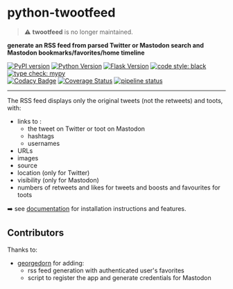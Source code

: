 # python-twootfeed

> ⚠️ **twootfeed** is no longer maintained.

**generate an RSS feed from parsed Twitter or Mastodon search and Mastodon bookmarks/favorites/home timeline**  
  
[![PyPI version](https://img.shields.io/pypi/v/twootfeed.svg)](https://pypi.org/project/twootfeed/)
[![Python Version](https://img.shields.io/badge/python-3.8+-brightgreen.svg)](https://python.org) 
[![Flask Version](https://img.shields.io/badge/flask-3.0-brightgreen.svg)](http://flask.pocoo.org/)
[![code style: black](https://img.shields.io/badge/code%20style-black-black)](https://black.readthedocs.io/en/stable/) 
[![type check: mypy](https://img.shields.io/badge/type%20check-mypy-blue)](http://mypy-lang.org/)  
[![Codacy Badge](https://api.codacy.com/project/badge/Grade/14d1c00121c04cd2b81453c597639ca6)](https://www.codacy.com/app/SamR1/python-twootfeed) 
[![Coverage Status](https://coveralls.io/repos/github/SamR1/python-twootfeed/badge.svg?branch=master)](https://coveralls.io/github/SamR1/python-twootfeed?branch=master) 
[![pipeline status](https://gitlab.com/SamR1/python-twootfeed/badges/master/pipeline.svg)](https://gitlab.com/SamR1/python-twootfeed/commits/master)

---

The RSS feed displays only the original tweets (not the retweets) and toots, with:
- links to :  
  - the tweet on Twitter or toot on Mastodon  
  - hashtags  
  - usernames  
- URLs 
- images
- source
- location (only for Twitter)
- visibility (only for Mastodon)
- numbers of retweets and likes for tweets and boosts and favourites for toots   


➡️ see [documentation](https://samr1.github.io/python-twootfeed/index.html) for installation instructions and features.  


## Contributors
Thanks to:
- [georgedorn](https://github.com/georgedorn) for adding:
  - rss feed generation with authenticated user's favorites
  - script to register the app and generate credentials for Mastodon

